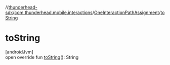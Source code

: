 //[thunderhead-sdk](../../../index.md)/[com.thunderhead.mobile.interactions](../index.md)/[OneInteractionPathAssignment](index.md)/[toString](to-string.md)

# toString

[androidJvm]\
open override fun [toString](to-string.md)(): String

